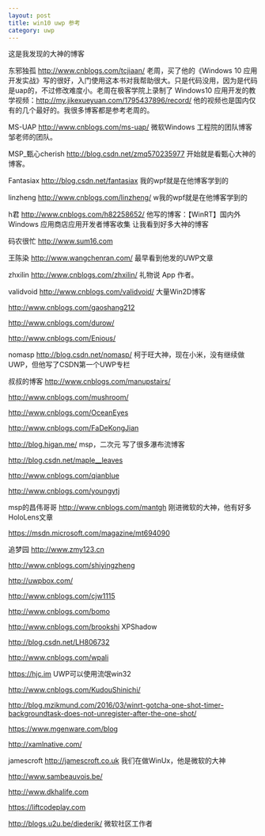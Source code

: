 ```yaml
---
layout: post
title: win10 uwp 参考 
category: uwp 
---
```

这是我发现的大神的博客

<!--more-->


东邪独孤 http://www.cnblogs.com/tcjiaan/ 老周，买了他的《Windows 10 应用开发实战》写的很好，入门使用这本书对我帮助很大。只是代码没用，因为是代码是uap的，不过修改难度小。老周在极客学院上录制了 Windows10 应用开发的教学视频：http://my.jikexueyuan.com/1795437896/record/ 他的视频也是国内仅有的几个最好的。我很多博客都是参考老周的。

MS-UAP http://www.cnblogs.com/ms-uap/ 微软Windows 工程院的团队博客 邹老师的团队。

MSP_甄心cherish http://blog.csdn.net/zmq570235977 开始就是看甄心大神的博客。

Fantasiax http://blog.csdn.net/fantasiax 我的wpf就是在他博客学到的

linzheng http://www.cnblogs.com/linzheng/  w我的wpf就是在他博客学到的

h君 http://www.cnblogs.com/h82258652/ 他写的博客：【WinRT】国内外 Windows 应用商店应用开发者博客收集 让我看到好多大神的博客

码农很忙 http://www.sum16.com 

王陈染 http://www.wangchenran.com/ 最早看到他发的UWP文章

zhxilin http://www.cnblogs.com/zhxilin/ 礼物说 App 作者。

validvoid http://www.cnblogs.com/validvoid/ 大量Win2D博客

http://www.cnblogs.com/gaoshang212

http://www.cnblogs.com/durow/

http://www.cnblogs.com/Enious/

nomasp http://blog.csdn.net/nomasp/ 柯于旺大神，现在小米，没有继续做UWP，但他写了CSDN第一个UWP专栏

叔叔的博客 http://www.cnblogs.com/manupstairs/

http://www.cnblogs.com/mushroom/

http://www.cnblogs.com/OceanEyes

http://www.cnblogs.com/FaDeKongJian

http://blog.higan.me/ msp，二次元 写了很多瀑布流博客 

http://blog.csdn.net/maple__leaves

http://www.cnblogs.com/qianblue

http://www.cnblogs.com/youngytj

msp的昌伟哥哥 http://www.cnblogs.com/mantgh 刚进微软的大神，他有好多HoloLens文章

https://msdn.microsoft.com/magazine/mt694090

追梦园 http://www.zmy123.cn

http://www.cnblogs.com/shiyingzheng 

http://uwpbox.com/

http://www.cnblogs.com/cjw1115

http://www.cnblogs.com/bomo

http://www.cnblogs.com/brookshi XPShadow

http://blog.csdn.net/LH806732 

http://www.cnblogs.com/wpali

https://hjc.im UWP可以使用流氓win32

http://www.cnblogs.com/KudouShinichi/

http://blog.mzikmund.com/2016/03/winrt-gotcha-one-shot-timer-backgroundtask-does-not-unregister-after-the-one-shot/

https://www.mgenware.com/blog

http://xamlnative.com/

jamescroft http://jamescroft.co.uk 我们在做WinUx，他是微软的大神

http://www.sambeauvois.be/

http://www.dkhalife.com

https://liftcodeplay.com

http://blogs.u2u.be/diederik/ 微软社区工作者



